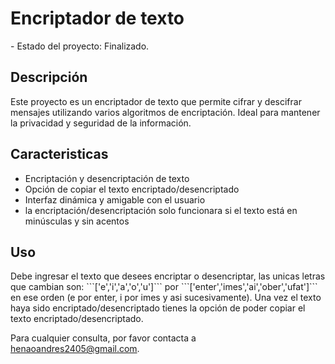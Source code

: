 <h1>Encriptador de texto</h1>
- Estado del proyecto: Finalizado.

<h2>Descripción</h2>
Este proyecto es un encriptador de texto que permite cifrar y descifrar mensajes utilizando varios algoritmos de encriptación. Ideal para mantener la privacidad y seguridad de la información.

<h2>Caracteristicas</h2>
<ul>
  <li>Encriptación y desencriptación de texto</li>
  <li>Opción de copiar el texto encriptado/desencriptado</li>
  <li>Interfaz dinámica y amigable con el usuario</li>
  <li>la encriptación/desencriptación solo funcionara si el texto está en minúsculas y sin acentos</li>
</ul>

<h2>Uso</h2>
Debe ingresar el texto que desees encriptar o desencriptar, las unicas letras que cambian son:
```['e','i','a','o','u']``` por ```['enter','imes','ai','ober','ufat']``` en ese orden (e por enter, i por imes y asi sucesivamente).
Una vez el texto haya sido encriptado/desencriptado tienes la opción de poder copiar el texto encriptado/desencriptado.


Para cualquier consulta, por favor contacta a henaoandres2405@gmail.com.
